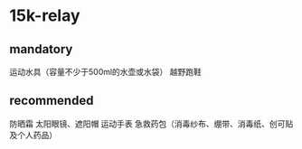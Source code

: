 # 15k-relay
## mandatory
运动水具（容量不少于500ml的水壶或水袋）
越野跑鞋

## recommended
防晒霜
太阳眼镜、遮阳帽
运动手表
急救药包（消毒纱布、绷带、消毒纸、创可贴及个人药品）
